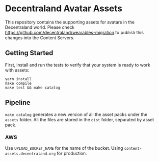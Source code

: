 # Decentraland Avatar Assets

This repository contains the supporting assets for avatars in the Decentraland world. Please check https://github.com/decentraland/wearables-migration to publish this changes into the Content Servers.

## Getting Started

First, install and run the tests to verify that your system is ready to work with assets:

```
yarn install
make compile
make test && make catalog
```

## Pipeline

`make catalog` generates a new version of all the asset packs under the `assets` folder. All the files are stored in the `dist` folder, separated by asset pack.

### AWS

Use `UPLOAD_BUCKET_NAME` for the name of the bucket. Using `content-assets.decentraland.org` for production.
